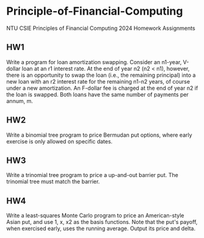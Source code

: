 # Principle-of-Financial-Computing
NTU CSIE Principles of Financial Computing 2024 Homework Assignments

## HW1
Write a program for loan amortization swapping. Consider an n1-year, V-dollar loan at an r1 interest rate. At the end of year n2 (n2 < n1), however, there is an opportunity to swap the loan (i.e., the remaining principal) into a new loan with an r2 interest rate for the remaining n1-n2 years, of course under a new amortization. An F-dollar fee is charged at the end of year n2 if the loan is swapped. Both loans have the same number of payments per annum, m.

## HW2
Write a binomial tree program to price Bermudan put options, where early exercise is only allowed on specific dates.

## HW3
Write a trinomial tree program to price a up-and-out barrier put. The trinomial tree must match the barrier.

## HW4
Write a least-squares Monte Carlo program to price an American-style Asian put, and use 1, x, x2 as the basis functions. Note that the put's payoff, when exercised early, uses the running average. Output its price and delta.
